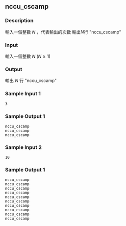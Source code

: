 ## nccu_cscamp
### Description

輸入一個整數 $N$ ，代表輸出的次數
輸出$N$行 "nccu_cscamp"

### Input

輸入一個整數 $N$ $(N \ge 1)$

### Output

輸出 $N$ 行 "nccu_cscamp"

### Sample Input 1 
```
3
```

### Sample Output 1
```
nccu_cscamp
nccu_cscamp
nccu_cscamp
```

### Sample Input 2
```
10
```

### Sample Output 1
```
nccu_cscamp
nccu_cscamp
nccu_cscamp
nccu_cscamp
nccu_cscamp
nccu_cscamp
nccu_cscamp
nccu_cscamp
nccu_cscamp
nccu_cscamp
```
